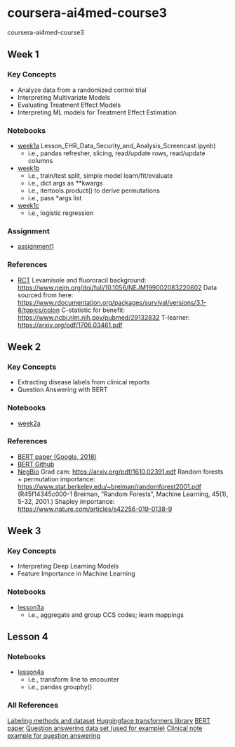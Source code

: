 # coursera-ai4med-course3
coursera-ai4med-course3

## Week 1

### Key Concepts
- Analyze data from a randomized control trial
- Interpreting Multivariate Models
- Evaluating Treatment Effect Models
- Interpreting ML models for Treatment Effect Estimation
### Notebooks
- [week1a](week1/AI4M_C3_M1_lecture_nb_pandas.ipynb)
Lesson_EHR_Data_Security_and_Analysis_Screencast.ipynb)
  - i.e., pandas refresher, slicing, read/update rows, read/update columns 
- [week1b](week1/AI4M_C3_M1_lecture_nb_sklearn.ipynb)
  - i.e., train/test split, simple model learn/fit/evaluate
  - i.e., dict args as **kwargs
  - i.e., itertools.product() to derive permutations
  - i.e., pass *args list
- [week1c](week1/AI4M_C3_M1_lecture_nb_logit.ipynb)
  - i.e., logistic regression

### Assignment
- [assignment1](week1/C3M1_Assigmment.ipynb)

### References
- [RCT](https://en.wikipedia.org/wiki/Randomized_controlled_trial)
Levamisole and fluororacil background: https://www.nejm.org/doi/full/10.1056/NEJM199002083220602
Data sourced from here: https://www.rdocumentation.org/packages/survival/versions/3.1-8/topics/colon
C-statistic for benefit: https://www.ncbi.nlm.nih.gov/pubmed/29132832
T-learner: https://arxiv.org/pdf/1706.03461.pdf

## Week 2
### Key Concepts
- Extracting disease labels from clinical reports
- Question Answering with BERT
### Notebooks
- [week2a](week2/AI4M_C3_M1_lecture_nb_logit.ipynb)

### References
- [BERT paper (Google, 2018)](https://arxiv.org/abs/1810.04805)
- [BERT Github](https://github.com/google-research/bert)
- [NegBio](https://github.com/ncbi-nlp/NegBio)
Grad cam: https://arxiv.org/pdf/1610.02391.pdf
Random forests + permutation importance: https://www.stat.berkeley.edu/~breiman/randomforest2001.pdf (R45f14345c000-1 Breiman, “Random Forests”, Machine Learning, 45(1), 5-32, 2001.)
Shapley importance: https://www.nature.com/articles/s42256-019-0138-9

## Week 3
### Key Concepts
- Interpreting Deep Learning Models
- Feature Importance in Machine Learning
### Notebooks
- [lesson3a]()
  - i.e., aggregate and group CCS codes; learn mappings

## Lesson 4
### Notebooks
- [lesson4a]()
  - i.e., transform line to encounter
  - i.e., pandas groupby()

### All References
[Labeling methods and dataset](https://arxiv.org/abs/1901.07031)
[Huggingface transformers library](https://github.com/huggingface/transformers)
[BERT paper](https://arxiv.org/abs/1810.04805)
[Question answering data set (used for example)](https://rajpurkar.github.io/SQuAD-explorer/)
[Clinical note example for question answering](https://www.mtsamples.com/)